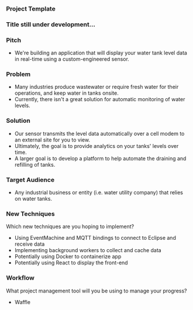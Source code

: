 ### Project Template

### Title still under development...

### Pitch

* We're building an application that will display your water tank level data in real-time using a custom-engineered sensor.

### Problem

* Many industries produce wastewater or require fresh water for their operations, and keep water in tanks onsite.
* Currently, there isn't a great solution for automatic monitoring of water levels.

### Solution

* Our sensor transmits the level data automatically over a cell modem to an external site for you to view.
* Ultimately, the goal is to provide analytics on your tanks' levels over time.
* A larger goal is to develop a platform to help automate the draining and refilling of tanks. 

### Target Audience

* Any industrial business or entity (i.e. water utility company) that relies on water tanks.

### New Techniques

Which new techniques are you hoping to implement?

* Using EventMachine and MQTT bindings to connect to Eclipse and receive data
* Implementing background workers to collect and cache data
* Potentially using Docker to containerize app
* Potentially using React to display the front-end

### Workflow

What project management tool will you be using to manage your progress?

* Waffle

